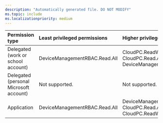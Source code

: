 ```yaml
---
description: "Automatically generated file. DO NOT MODIFY"
ms.topic: include
ms.localizationpriority: medium
---
```


|Permission type|Least privileged permissions|Higher privileged permissions|
|:---|:---|:---|
|Delegated (work or school account)|DeviceManagementRBAC.Read.All|CloudPC.ReadWrite.All, CloudPC.Read.All, DeviceManagementRBAC.ReadWrite.All|
|Delegated (personal Microsoft account)|Not supported.|Not supported.|
|Application|DeviceManagementRBAC.Read.All|DeviceManagementRBAC.ReadWrite.All, CloudPC.Read.All, CloudPC.ReadWrite.All|

